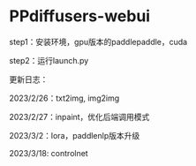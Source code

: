 # PPdiffusers-webui

step1：安装环境，gpu版本的paddlepaddle，cuda

step2：运行launch.py

更新日志：

2023/2/26：txt2img, img2img

2023/2/27：inpaint，优化后端调用模式

2023/3/2：lora，paddlenlp版本升级

2023/3/18: controlnet
